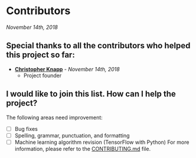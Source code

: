 # Contributors
*November 14th, 2018*

## Special thanks to all the contributors who helped this project so far:
* [**Christopher Knapp**](http://wesley.edu/faculty-staff/faculty-staff-directory/christopher-d-knapp) - *November 14th, 2018*
  * Project founder

## I would like to join this list. How can I help the project?
The following areas need improvement:
- [ ] Bug fixes
- [ ] Spelling, grammar, punctuation, and formatting
- [ ] Machine learning algorithm revision (TensorFlow with Python)
For more information, please refer to the [CONTRIBUTING.md](/docs/CONTRIBUTING.md) file.
